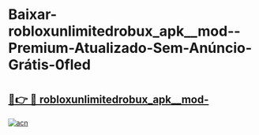 # Baixar-robloxunlimitedrobux_apk__mod--Premium-Atualizado-Sem-Anúncio-Grátis-0fled

# <h2><a href="https://ubppep.esa.edu.pl?src=robloxunlimitedrobux_apk__mod-&ref=0fled">🔗👉 🔴 robloxunlimitedrobux_apk__mod-</a></h2>

[![acn](https://github.com/user-attachments/assets/0f9c940e-d8b0-45ae-aac7-cd30a18b3e1c)](https://ubppep.esa.edu.pl?src=robloxunlimitedrobux_apk__mod-&ref=0fled)

